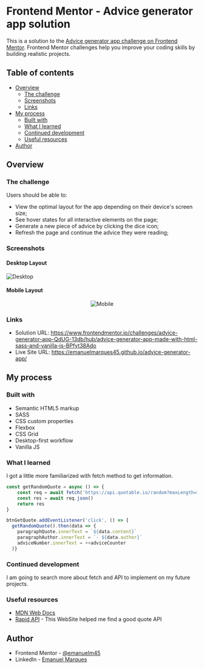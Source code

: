 # Frontend Mentor - Advice generator app solution

This is a solution to the [Advice generator app challenge on Frontend Mentor](https://www.frontendmentor.io/challenges/advice-generator-app-QdUG-13db). Frontend Mentor challenges help you improve your coding skills by building realistic projects.

## Table of contents

- [Overview](#overview)
  - [The challenge](#the-challenge)
  - [Screenshots](#screenshots)
  - [Links](#links)
- [My process](#my-process)
  - [Built with](#built-with)
  - [What I learned](#what-i-learned)
  - [Continued development](#continued-development)
  - [Useful resources](#useful-resources)
- [Author](#author)

## Overview

### The challenge

Users should be able to:

- View the optimal layout for the app depending on their device's screen size;
- See hover states for all interactive elements on the page;
- Generate a new piece of advice by clicking the dice icon;
- Refresh the page and continue the advice they were reading;

### Screenshots

#### Desktop Layout

![Desktop](https://github.com/emanuelmarques45/portfolio-images/blob/main/advice-generator-app/desktop.png)

#### Mobile Layout

<p align="center">
  <img src="https://github.com/emanuelmarques45/portfolio-images/blob/main/advice-generator-app/mobile.png" alt="Mobile">
</p>

### Links

- Solution URL: https://www.frontendmentor.io/challenges/advice-generator-app-QdUG-13db/hub/advice-generator-app-made-with-html-sass-and-vanilla-js-BPfyt38Ado
- Live Site URL: https://emanuelmarques45.github.io/advice-generator-app/

## My process

### Built with

- Semantic HTML5 markup
- SASS
- CSS custom properties
- Flexbox
- CSS Grid
- Desktop-first workflow
- Vanilla JS

### What I learned

I got a little more familiarized with fetch method to get information.

```js
const getRandomQuote = async () => {
    const req = await fetch('https://api.quotable.io/random?maxLength=100')
    const res = await req.json()
    return res
}

btnGetQuote.addEventListener('click', () => {
  getRandomQuote().then(data => {
    paragraphQuote.innerText = `${data.content}`
    paragraphAuthor.innerText = `- ${data.author}`
    adviceNumber.innerText = ++adviceCounter
  )}
```

### Continued development

I am going to search more about fetch and API to implement on my future projects.

### Useful resources

- [MDN Web Docs](https://developer.mozilla.org/pt-BR/)
- [Rapid API](https://rapidapi.com/) - This WebSite helped me find a good quote API

## Author

- Frontend Mentor - [@emanuelm45](https://www.frontendmentor.io/profile/emanuelm45)
- LinkedIn - [Emanuel Marques](https://www.linkedin.com/in/emanuel-marques-541617215/)
